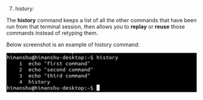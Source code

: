 7. history:

The **history** command keeps a list of all the other commands that have been 
run from that terminal session, then allows you to **replay** or **reuse** those
commands instead of retyping them.

Below screenshot is an example of history command:

![history.Image](/section-2/history.PNG)
